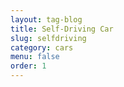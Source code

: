 ```yaml
---
layout: tag-blog
title: Self-Driving Car
slug: selfdriving
category: cars
menu: false
order: 1
---
```

